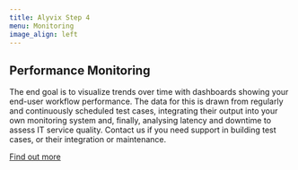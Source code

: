 ```yaml
---
title: Alyvix Step 4
menu: Monitoring
image_align: left
---
```


## **Performance** Monitoring

The end goal is to visualize trends over time with dashboards showing your end-user workflow performance. The data for this is drawn from regularly and continuously scheduled test cases, integrating their output into your own monitoring system and, finally, analysing latency and downtime to assess IT service quality. Contact us if you need support in building test cases, or their integration or maintenance.

[Find out more](https://alyvix.com/service?classes=btn,btn-success,btn-lg&target=_blank)
